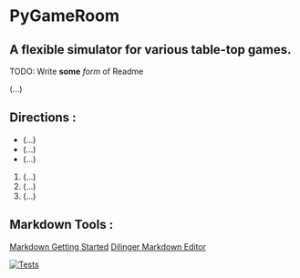 # PyGameRoom

## A flexible simulator for various table-top games.

TODO: Write **some** *form* of Readme

(...)

## Directions :

- (...)
- (...)
- (...)

1. (...)
2. (...)
3. (...)

## Markdown Tools :
[Markdown Getting Started](https://www.markdownguide.org/getting-started/)
[Dilinger Markdown Editor](https://dillinger.io/)

[![Tests](https://github.com/Vince989/PyGameRoom/actions/workflows/tests.yml/badge.svg)](https://github.com/Vince989/PyGameRoom/actions/workflows/tests.yml)
